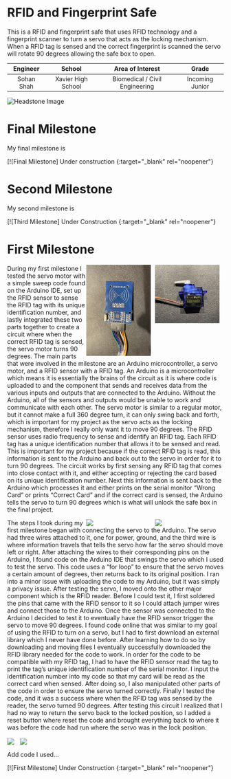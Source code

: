 ﻿# RFID and Fingerprint Safe
This is a RFID and fingerprint safe that uses RFID technology and a fingerprint scanner to turn a servo that acts as the locking mechanism. When a RFID tag is sensed and the correct fingerprint is scanned the servo will rotate 90 degrees allowing the safe box to open.

| **Engineer** | **School** | **Area of Interest** | **Grade** |
|:--:|:--:|:--:|:--:|
| Sohan Shah | Xavier High School | Biomedical / Civil Engineering | Incoming Junior

![Headstone Image](https://bluestampengineering.com/wp-content/uploads/2016/05/improve.jpg)
  
# Final Milestone
My final milestone is  

[![Final Milestone] Under construction {:target="_blank" rel="noopener"}

# Second Milestone
My second milestone is 

[![Third Milestone] Under Construction {:target="_blank" rel="noopener"}

# First Milestone

<HTML>

 <img src="images/IMG_9720.jpg" width=150 align=right style="float:right; padding-right:10px">  

</HTML>

<HTML>

 <img src="images/IMG_9721.jpg" width=150 align=right style="float:right; padding-right:10px">  

</HTML>

During my first milestone I tested the servo motor with a simple sweep code found on the Arduino IDE, set up the RFID sensor to sense the RFID tag with its unique identification number, and lastly integrated these two parts together to create a circuit where when the correct RFID tag is sensed, the servo motor turns 90 degrees. The main parts that were involved in the milestone are an Arduino microcontroller, a servo motor, and a RFID sensor with a RFID tag. An Arduino is a microcontroller which means it is essentially the brains of the circuit as it is where code is uploaded to and the component that sends and receives data from the various inputs and outputs that are connected to the Arduino. Without the Arduino, all of the sensors and outputs would be unable to work and communicate with each other. The servo motor is similar to a regular motor, but it cannot make a full 360 degree turn, it can only swing back and forth, which is important for my project as the servo acts as the locking mechanism, therefore I really only want it to move 90 degrees. The RFID sensor uses radio frequency to sense and identify an RFID tag. Each RFID tag has a unique identification number that allows it to be sensed and read. This is important for my project because if the correct RFID tag is read, this information is sent to the Arduino and back out to the servo in order for it to turn 90 degrees. The circuit works by first sensing any RFID tag that comes into close contact with it, and either accepting or rejecting the card based on its unique identification number. Next this information is sent back to the Arduino which processes it and either prints on the serial monitor “Wrong Card” or prints “Correct Card” and if the correct card is sensed, the Arduino tells the servo to turn 90 degrees which is what will unlock the safe box in the final project. 

<HTML>

 <img src="images/IMG_9712.jpg" width=150 align=right style="float:right; padding-right:10px">  

</HTML>

<HTML>

 <img src="images/IMG_9716.jpg" width=150 align=right style="float:right; padding-right:10px">  

</HTML>

The steps I took during my first milestone began with connecting the servo to the Arduino. The servo had three wires attached to it, one for power, ground, and the third wire is where information travels that tells the servo how far the servo should move left or right. After attaching the wires to their corresponding pins on the Arduino, I found code on the Arduino IDE that swings the servo which I used to test the servo. This code uses a “for loop” to ensure that the servo moves a certain amount of degrees, then returns back to its original position. I ran into a minor issue with uploading the code to my Arduino, but it was simply a privacy issue. After testing the servo, I moved onto the other major component which is the RFID reader. Before I could test it, I first soldered the pins that came with the RFID sensor to it so I could attach jumper wires and connect those to the Arduino. Once the sensor was connected to the Arduino I decided to test it to eventually have the RFID sensor trigger the servo to move 90 degrees. I found code online that was similar to my goal of using the RFID to turn on a servo, but I had to first download an external library which I never have done before. After learning how to do so by downloading and moving files I eventually successfully downloaded the RFID library needed for the code to work. In order for the code to be compatible with my RFID tag, I had to have the RFID sensor read the tag to print the tag’s unique identification number of the serial monitor. I input the identification number into my code so that my card will be read as the correct card when sensed. After doing so, I also manipulated other parts of the code in order to ensure the servo turned correctly. Finally I tested the code, and it was a success where when the RFID tag was sensed by the reader, the servo turned 90 degrees. After testing this circuit I realized that I had no way to return the servo back to the locked position, so I added a reset button where reset the code and brought everything back to where it was before the code had run where the servo was in the lock position.

<HTML>

 <img src="https://www.google.com/url?sa=i&url=https%3A%2F%2Fwww.arduino.cc%2Fen%2FTutorial%2FLibraryExamples%2FSweep%2F&psig=AOvVaw2BKK2G1GvZHRF_9H3x8wTD&ust=1625924541710000&source=images&cd=vfe&ved=0CAoQjRxqFwoTCLDnhImP1vECFQAAAAAdAAAAABAD" width=150 align=center style="float:center; padding-right:10px">  

</HTML>

<HTML>

 <img src="https://www.google.com/url?sa=i&url=http%3A%2F%2Farduinolearning.com%2Fcode%2Farduino-uno-rfid-rc522-example.php&psig=AOvVaw1GU8ESK1YaGtws4eom1zvV&ust=1625926356987000&source=images&cd=vfe&ved=0CAoQjRxqFwoTCJC9-eqV1vECFQAAAAAdAAAAABAI" width=150 align=center style="float:center; padding-right:10px">  

</HTML>

Add code I used...

[![First Milestone] Under Construction {:target="_blank" rel="noopener"}
